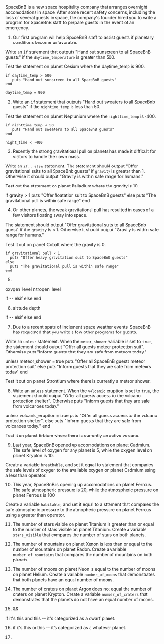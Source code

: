 SpaceBnB is a new space hospitality company that arranges overnight accomodations in space. After some recent safety concerns, including the loss of several guests in space, the company's founder hired you to write a program for SpaceBnB staff to prepare guests in the event of an emergency. 


1. Our first program will help SpaceBnB staff to assist guests if planetary conditions become unfavorable. 

Write an `if` statement that outputs "Hand out sunscreen to all SpaceBnB guests" if the `daytime_temperature` is greater than 500. 

Test the statement on planet Cesium where the daytime_temp is 900.

```
if daytime_temp > 500
   puts "Hand out sunscreen to all SpaceBnB guests"
end 

daytime_temp = 900
```

2. Write an `if` statement that outputs "Hand out sweaters to all SpaceBnb guests" if the `nightime_temp` is less than 50. 

Test the statement on planet Neptunium where the `nighttime_temp` is -400. 

```
if nighttime_temp < 50
   puts "Hand out sweaters to all SpaceBnB guests"
end 

night_time < -400
```


3. Recently the strong gravitational pull on planets has made it difficult for visitors to handle their own mass. 

Write an `if.. else` statement. The statement should output "Offer gravitational suits to all SpaceBnb guests" if `gravity` is greater than 1. Otherwise it should output "Gravity is within safe range for humans."

Test out the statement on planet Palladium where the gravity is 10. 


if gravity > 1
  puts "Offer floatation suit to SpaceBnB guests"
else
  puts "The gravitational pull is within safe range"
end 


4. On other planets, the weak gravitational pull has resulted in cases of a few visitors floating away into space. 

The statement should output "Offer gravitational suits to all SpaceBnb guest" if the `gravity` is < 1. Otherwise it should output "Gravity is within safe range for humans."

Test it out on planet Cobalt where the gravity is 0.

```
if gravitational pull < 1
  puts "Offer heavy gravitation suit to SpaceBnB guests"
else 
  puts "The gravitational pull is within safe range"
end 
```


5. 


oxygen_level 
   nitrogen_level 

if -- 
elsif 
else
end 



6. altitude
   depth 


if -- 
elsif 
else
end 



7. Due to a recent spate of inclement space weather events, SpaceBnB has requested that you write a few other programs for guests. 

Write an `unless` statement. When the `metor_shower` variable is set to `true`, the statement should output "Offer all guests meteor protection suit". Otherwise puts "Inform guests that they are safe from meteors today."

   unless meteor_shower = true 
     puts "Offer all SpaceBnB guests meteor protection suit" 
   else 
     puts "Inform guests that they are safe from meteors today"
   end 

Test it out on planet Strontium where there is currently a meteor shower. 


8. Write an `unless` statement. When the `volcanic` eruption is set to `true`, the statement should output "Offer all guests access to the volcano protection shelter". Otherwise puts "Inform guests that they are safe from volcanoes today."

unless volcanic_eruption = true 
     puts "Offer all guests access to the volcano protection shelter".
   else 
     puts "Inform guests that they are safe from volcanoes today."
   end 

Test it on planet Erbium where there is currently an active volcane.


9. Last year, SpaceBnB opened up accomodations on planet Cadmium. The safe level of oxygen for any planet is 5, while the oxygen level on planet Krypton is 10. 

Create a variable `breathable`, and set it equal to statement that comparies the safe levels of oxygen to the available oxygen on planet Cadmium using a less than operator. 


10. This year, SpaceBnB is opening up accomodations on planet Ferrous. The safe atmospheric pressure is 20, while the atmospheric pressure on planet Ferrous is 100. 

Create a variable `habitable`, and set it equal to a sttement that compares the safe atmospheric pressure to the atmopheric pressure on planet Ferrous using a greater than operator. 


11. The number of stars visible on planet Titanium is greater than or equal to the number of stars visible on planet Titanium. Create a variable `stars_visible` that compares the number of stars on both planets. 


12. The number of mountains on planet Xenon is less than or equal to the number of mountains on planet Radon. Create a variable `number_of_mountains` that compares the number of mountains on both planets. 


13. The number of moons on planet Neon is equal to the number of moons on planet Helium. Create a variable `number_of_moons` that demonstrates that both planets have an equal number of moons. 


14. The number of craters on planet Argon does not equal the number of craters on planet Krypton. Create a variable `number_of_craters` that demonstrates that the planets do not have an equal number of moons.


15.  && 

if it's this and this -- it's categorized as a dwarf planet. 



16. if it's this or this -- it's categorized as a whatever planet. 


17. 



